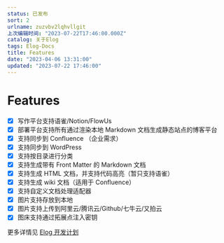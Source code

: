 ```yaml
---
status: 已发布
sort: 2
urlname: zuzvbv2lqhvllgit
上次编辑时间: "2023-07-22T17:46:00.000Z"
catalog: 关于Elog
tags: Elog-Docs
title: Features
date: "2023-04-06 13:31:00"
updated: "2023-07-22 17:46:00"
---
```


# Features

- [x] 写作平台支持语雀/Notion/FlowUs
- [x] 部署平台支持所有通过渲染本地 Markdown 文档生成静态站点的博客平台
- [x] 支持同步到 Confluence （企业需求）
- [x] 支持同步到 WordPress
- [x] 支持按目录进行分类
- [x] 支持生成带有 Front Matter 的 Markdown 文档
- [x] 支持生成 HTML 文档，并支持代码高亮（暂只支持语雀）
- [x] 支持生成 wiki 文档（适用于 Confluence）
- [x] 支持自定义文档处理适配器
- [x] 图片支持存放到本地
- [x] 图片支持上传到阿里云/腾讯云/Github/七牛云/又拍云
- [x] 图床支持通过拓展点注入密钥

更多详情见 [Elog 开发计划](https://1874.notion.site/Elog-91dd2037c9c847e6bc90b712b124189c)
